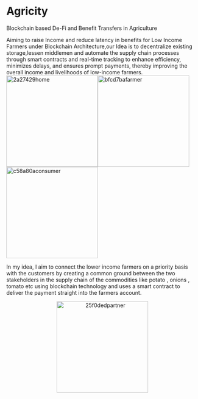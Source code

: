 # Agricity
Blockchain based De-Fi and Benefit Transfers in Agriculture

Aiming to raise Income and reduce latency in benefits for Low Income Farmers under Blockchain Architecture,our Idea is to decentralize existing storage,lessen middlemen and automate the supply chain processes through smart contracts and real-time tracking to enhance efficiency, minimizes delays, and ensures prompt payments, thereby improving the overall income and livelihoods of low-income farmers.<img width="240" alt="2a27429home" src="https://github.com/ersurajsingh/Agricity/assets/36544126/77274077-0192-446e-bd43-0ea126ddaeeb"><img width="240" alt="bfcd7bafarmer" src="https://github.com/ersurajsingh/Agricity/assets/36544126/52556c01-998c-4675-ad66-baf2c3e9e89c"><img width="240" alt="c58a80aconsumer" src="https://github.com/ersurajsingh/Agricity/assets/36544126/ae4a74af-385e-4d33-b8e2-4da54c708494">


In my idea, I aim to connect the lower income farmers on a priority basis with the customers by creating a common ground between the two stakeholders in the supply chain of the commodities like potato , onions , tomato etc using blockchain technology and uses a smart contract to deliver the payment straight into the farmers account.
<p align="center"><img width="240" alt="25f0dedpartner" src="https://github.com/ersurajsingh/Agricity/assets/36544126/dba6acba-bcfc-4009-99ec-234ea9ad70e7"></p>
